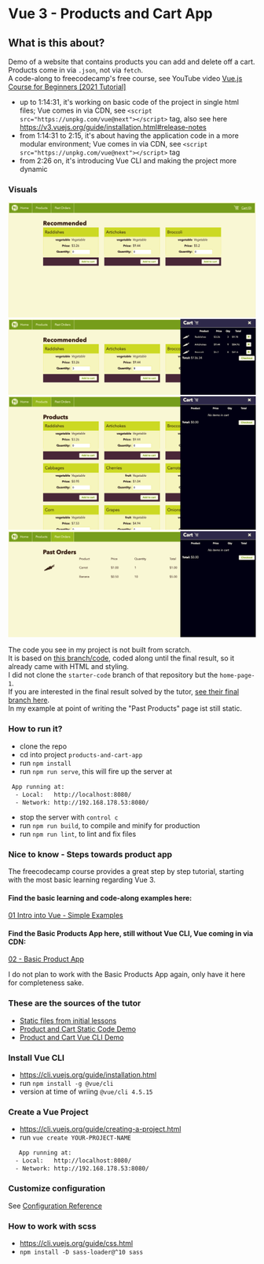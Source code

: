 # Vue 3 - Products and Cart App

## What is this about?

Demo of a website that contains products you can add and delete off a cart.</br>
Products come in via `.json`, not via `fetch`.</br>
A code-along to freecodecamp's free course, see YouTube video [Vue.js Course for Beginners [2021 Tutorial]](https://www.youtube.com/watch?v=FXpIoQ_rT_c)</br>

- up to 1:14:31, it's working on basic code of the project in single html files; Vue comes in via CDN, see `<script src="https://unpkg.com/vue@next"></script>` tag, also see here https://v3.vuejs.org/guide/installation.html#release-notes
- from 1:14:31 to 2:15, it's about having the application code in a more modular environment; Vue comes in via CDN, see `<script src="https://unpkg.com/vue@next"></script>` tag
- from 2:26 on, it's introducing Vue CLI and making the project more dynamic

### Visuals
![home01](./screenshots/home01.png)
![home02](./screenshots/home02.png)
![products01](./screenshots/products01.png)
![pastorders01](./screenshots/pastorders01.png)

The code you see in my project is not built from scratch.</br>
It is based on [this branch/code](https://github.com/gwenf/vue3-fcc-course-basic-product-cart-demo/tree/home-page-1), coded along until the final result, so it already came with HTML and styling.</br>
I did not clone the `starter-code` branch of that repository but the `home-page-1`.</br>
If you are interested in the final result solved by the tutor, [see their final branch here](https://github.com/gwenf/vue3-fcc-course-vue-cli-product-cart-demo/tree/4-reusable-components).</br>
In my example at point of writing the "Past Products" page ist still static.</br>

### How to run it?
- clone the repo
- cd into project `products-and-cart-app`
- run `npm install`
- run `npm run serve`, this will fire up the server at
```
 App running at:
  - Local:   http://localhost:8080/
  - Network: http://192.168.178.53:8080/
```
- stop the server with `control c`
- run `npm run build`, to compile and minify for production
- run `npm run lint`, to lint and fix files

### Nice to know - Steps towards product app

The freecodecamp course provides a great step by step tutorial, starting with the most basic learning regarding Vue 3.</br>

#### Find the basic learning and code-along examples here:

[01 Intro into Vue - Simple Examples](https://github.com/EllyPirelly/products-and-cart-app/tree/main/steps-towards-app/01-intro-into-vue)

#### Find the Basic Products App here, still without Vue CLI, Vue coming in via CDN:

[02 - Basic Product App](https://github.com/EllyPirelly/products-and-cart-app/tree/main/steps-towards-app/02-basic-product-app-via-script)

I do not plan to work with the Basic Products App again, only have it here for completeness sake.

### These are the sources of the tutor
- [Static files from initial lessons](https://github.com/gwenf/vue3-fcc-course-static-code)
- [Product and Cart Static Code Demo](https://github.com/gwenf/vue3-fcc-course-basic-product-cart-demo)
- [Product and Cart Vue CLI Demo](https://github.com/gwenf/vue3-fcc-course-vue-cli-product-cart-demo)

### Install Vue CLI

- https://cli.vuejs.org/guide/installation.html
- run `npm install -g @vue/cli`
- version at time of wriing `@vue/cli 4.5.15`

### Create a Vue Project

 - https://cli.vuejs.org/guide/creating-a-project.html
 - run `vue create YOUR-PROJECT-NAME`

```
   App running at:
  - Local:   http://localhost:8080/
  - Network: http://192.168.178.53:8080/
```

### Customize configuration
See [Configuration Reference](https://cli.vuejs.org/config/)

### How to work with scss

- https://cli.vuejs.org/guide/css.html
- `npm install -D sass-loader@^10 sass`
